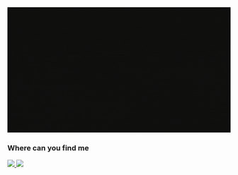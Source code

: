 <img src="https://github.com/geonizeli/geonizeli/blob/master/cover.gif" >

### **Where can you find me**
<a  href="https://www.instagram.com/jvgeonizeli/">
<img src="https://img.shields.io/badge/@jvgeonizeli-%23E4405F.svg?&style=for-the-badge&logo=instagram&logoColor=white">
</a>
<a href="https://www.linkedin.com/in/geonizeli/">
<img src="https://img.shields.io/badge/João Geonizeli-%230077B5.svg?&style=for-the-badge&logo=linkedin&logoColor=white" ></a>
